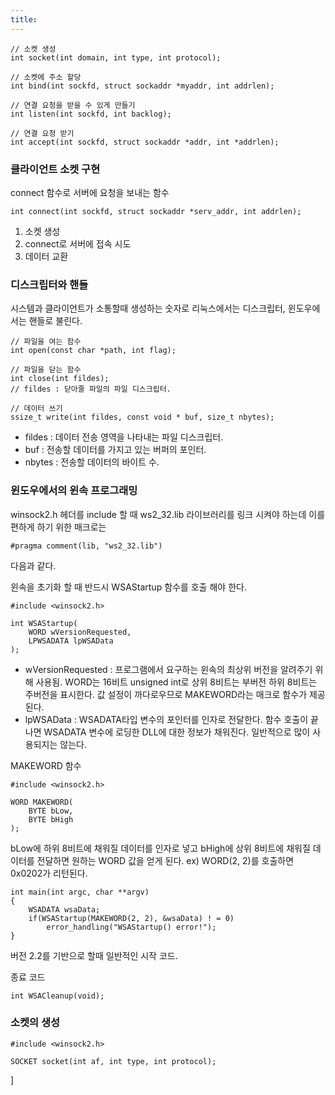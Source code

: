 ```yaml
---
title:
---
```


```
// 소켓 생성
int socket(int domain, int type, int protocol);

// 소켓에 주소 할당
int bind(int sockfd, struct sockaddr *myaddr, int addrlen);

// 연결 요청을 받을 수 있게 만들기
int listen(int sockfd, int backlog);

// 연결 요청 받기
int accept(int sockfd, struct sockaddr *addr, int *addrlen);
```

### 클라이언트 소켓 구현

connect 함수로 서버에 요청을 보내는 함수

```
int connect(int sockfd, struct sockaddr *serv_addr, int addrlen);
```

1. 소켓 생성
2. connect로 서버에 접속 시도
3. 데이터 교환

### 디스크립터와 핸들

시스템과 클라이언트가 소통할때 생성하는 숫자로 리눅스에서는 디스크립터, 윈도우에서는 핸들로 불린다.

```
// 파일을 여는 함수
int open(const char *path, int flag);

// 파일을 닫는 함수
int close(int fildes);
// fildes : 닫아줄 파일의 파일 디스크립터.

// 데이터 쓰기
ssize_t write(int fildes, const void * buf, size_t nbytes);
```

- fildes : 데이터 전송 영역을 나타내는 파일 디스크립터.
- buf : 전송할 데이터를 가지고 있는 버퍼의 포인터.
- nbytes : 전송할 데이터의 바이트 수.

### 윈도우에서의 윈속 프로그래밍

winsock2.h 헤더를 include 할 때 ws2_32.lib 라이브러리를 링크 시켜야 하는데 이를 편하게 하기 위한 매크로는
```
#pragma comment(lib, "ws2_32.lib")
```
다음과 같다.

윈속을 초기화 할 때 반드시 WSAStartup 함수를 호출 해야 한다.

```
#include <winsock2.h>

int WSAStartup(
	WORD wVersionRequested,
	LPWSADATA lpWSAData
);
```

- wVersionRequested : 프로그램에서 요구하는 윈속의 최상위 버전을 알려주기 위해 사용됨. WORD는 16비트 unsigned int로 상위 8비트는 부버전 하위 8비트는 주버전을 표시한다. 값 설정이 까다로우므로 MAKEWORD라는 매크로 함수가 제공된다.
- lpWSAData : WSADATA타입 변수의 포인터를 인자로 전달한다. 함수 호출이 끝나면 WSADATA 변수에 로딩한 DLL에 대한 정보가 채워진다. 일반적으로 많이 사용되지는 않는다.

MAKEWORD 함수

```
#include <winsock2.h>

WORD MAKEWORD(
	BYTE bLow,
	BYTE bHigh
);
```

bLow에 하위 8비트에 채워질 데이터를 인자로 넣고 bHigh에 상위 8비트에 채워질 데이터를 전달하면 원하는 WORD 값을 얻게 된다.
ex) WORD(2, 2)를 호출하면 0x0202가 리턴된다.

```
int main(int argc, char **argv)
{
	WSADATA wsaData;
	if(WSAStartup(MAKEWORD(2, 2), &wsaData) ! = 0)
		error_handling("WSAStartup() error!");
}
```
버전 2.2를 기반으로 할때 일반적인 시작 코드.

종료 코드
```
int WSACleanup(void);
```

### 소켓의 생성

```
#include <winsock2.h>

SOCKET socket(int af, int type, int protocol);
```
]

